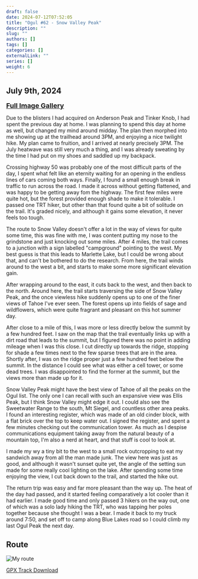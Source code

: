 ```yaml
---
draft: false
date: 2024-07-12T07:52:05
title: "Ogul #62 - Snow Valley Peak"
description: ""
slug: ""
authors: []
tags: []
categories: []
externalLink: ""
series: []
weight: 6
---
```

## July 9th, 2024
<a href="../galleries/snow-valley-peak-gallery/"><font size="4"><b>Full Image Gallery</b></font></a>

Due to the blisters I had acquired on Anderson Peak and Tinker Knob, I had spent the previous day at home. I was planning to spend this day at home as well, but changed my mind around midday. The plan then morphed into me showing up at the trailhead around 3PM, and enjoying a nice twilight hike. My plan came to fruition, and I arrived at nearly precisely 3PM. The July heatwave was still very much a thing, and I was already sweating by the time I had put on my shoes and saddled up my backpack. 

Crossing highway 50 was probably one of the most difficult parts of the day, I spent what felt like an eternity waiting for an opening in the endless lines of cars coming both ways. Finally, I found a small enough break in traffic to run across the road. I made it across without getting flattened, and was happy to be getting away fom the highway. The first few miles were quite hot, but the forest provided enough shade to make it tolerable. I passed one TRT hiker, but other than that found quite a bit of solitude on the trail. It's graded nicely, and although it gains some elevation, it never feels too tough.

The route to Snow Valley doesn't offer a lot in the way of views for quite some time, this was fine with me, I was content putting my nose to the grindstone and just knocking out some miles. After 4 miles, the trail comes to a junction with a sign labelled "campground" pointing to the west. My best guess is that this leads to Marlette Lake, but I could be wrong about that, and can't be bothered to do the research. From here, the trail winds around to the west a bit, and starts to make some more significant elevation gain. 

After wrapping around to the east, it cuts back to the west, and then back to the north. Around here, the trail starts traversing the side of Snow Valley Peak, and the once viewless hike suddenly opens up to one of the finer views of Tahoe I've ever seen. The forest opens up into fields of sage and wildflowers, which were quite fragrant and pleasant on this hot summer day. 

After close to a mile of this, I was more or less directly below the summit by a few hundred feet. I saw on the map that the trail eventually links up with a dirt road that leads to the summit, but I figured there was no point in adding mileage when I was this close. I cut directly up towards the ridge, stopping for shade a few times next to the few sparse trees that are in the area. Shortly after, I was on the ridge proper just a few hundred feet below the summit. In the distance I could see what was either a cell tower, or some dead trees. I was disappointed to find the former at the summit, but the views more than made up for it. 

Snow Valley Peak might have the best view of Tahoe of all the peaks on the Ogul list. The only one I can recall with such an expansive view was Ellis Peak, but I think Snow Valley might edge it out. I could also see the Sweetwater Range to the south, Mt Siegel, and countless other area peaks. I found an interesting register, which was made of an old cinder block, with a flat brick over the top to keep water out. I signed the register, and spent a few minutes checking out the communication tower. As much as I despise communications equipment taking away from the natural beauty of a mountain top, I'm also a nerd at heart, and that stuff is cool to look at.

I made my wy a tiny bit to the west to a small rock outcropping to eat my sandwich away from all the man made junk. The view here was just as good, and although it wasn't sunset quite yet, the angle of the setting sun made for some really cool lighting on the lake. After spending some time enjoying the view, I cut back down to the trail, and started the hike out. 

The return trip was easy and far more pleasant than the way up. The heat of the day had passed, and it started feeling comparatively a lot cooler than it had earlier. I made good time and only passed 3 hikers on the way out, one of which was a solo lady hiking the TRT, who was tapping her poles together because she thought I was a bear. I made it back to my truck around 7:50, and set off to camp along Blue Lakes road so I could climb my last Ogul Peak the next day.

## Route
![My route](https://s3.us-west-1.wasabisys.com/web-assets/snow-valley-peak-7-9-24/snow-valley-peak_route.png?classes=shadow)

[GPX Track Download](https://s3.us-west-1.wasabisys.com/web-assets/snow-valley-peak-7-9-24/snow-valley-peak_route.gpx)